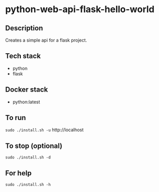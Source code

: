 # python-web-api-flask-hello-world

## Description
Creates a simple api for a flask project.

## Tech stack
- python
- flask

## Docker stack
- python:latest

## To run
`sudo ./install.sh -u`
http://localhost

## To stop (optional)
`sudo ./install.sh -d`

## For help
`sudo ./install.sh -h`
